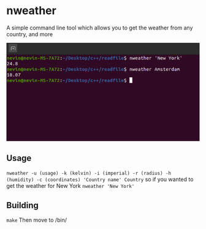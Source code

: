 # nweather

A simple command line tool which allows you to get the weather from any country, and more

![1](images/1.png)

## Usage
`nweather -u (usage) -k (kelvin) -i (imperial) -r (radius) -h (humidity) -c (coordinates) 'Country name' Country`
so if you wanted to get the weather for New York
`nweather 'New York'`

## Building
`make`
Then move to /bin/

